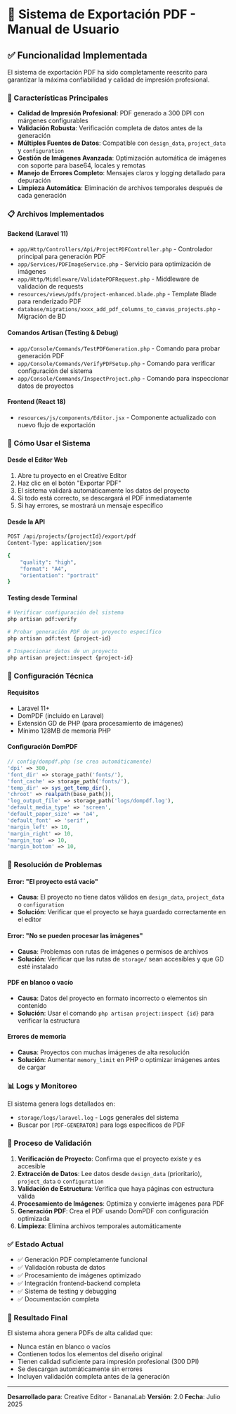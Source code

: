 # 📄 Sistema de Exportación PDF - Manual de Usuario

## ✅ Funcionalidad Implementada

El sistema de exportación PDF ha sido completamente reescrito para garantizar la máxima confiabilidad y calidad de impresión profesional.

### 🎯 Características Principales

- **Calidad de Impresión Profesional**: PDF generado a 300 DPI con márgenes configurables
- **Validación Robusta**: Verificación completa de datos antes de la generación
- **Múltiples Fuentes de Datos**: Compatible con `design_data`, `project_data` y `configuration`
- **Gestión de Imágenes Avanzada**: Optimización automática de imágenes con soporte para base64, locales y remotas
- **Manejo de Errores Completo**: Mensajes claros y logging detallado para depuración
- **Limpieza Automática**: Eliminación de archivos temporales después de cada generación

### 📋 Archivos Implementados

#### Backend (Laravel 11)
- `app/Http/Controllers/Api/ProjectPDFController.php` - Controlador principal para generación PDF
- `app/Services/PDFImageService.php` - Servicio para optimización de imágenes
- `app/Http/Middleware/ValidatePDFRequest.php` - Middleware de validación de requests
- `resources/views/pdfs/project-enhanced.blade.php` - Template Blade para renderizado PDF
- `database/migrations/xxxx_add_pdf_columns_to_canvas_projects.php` - Migración de BD

#### Comandos Artisan (Testing & Debug)
- `app/Console/Commands/TestPDFGeneration.php` - Comando para probar generación PDF
- `app/Console/Commands/VerifyPDFSetup.php` - Comando para verificar configuración del sistema
- `app/Console/Commands/InspectProject.php` - Comando para inspeccionar datos de proyectos

#### Frontend (React 18)
- `resources/js/components/Editor.jsx` - Componente actualizado con nuevo flujo de exportación

### 🚀 Cómo Usar el Sistema

#### Desde el Editor Web
1. Abre tu proyecto en el Creative Editor
2. Haz clic en el botón "Exportar PDF"
3. El sistema validará automáticamente los datos del proyecto
4. Si todo está correcto, se descargará el PDF inmediatamente
5. Si hay errores, se mostrará un mensaje específico

#### Desde la API
```bash
POST /api/projects/{projectId}/export/pdf
Content-Type: application/json

{
    "quality": "high",
    "format": "A4",
    "orientation": "portrait"
}
```

#### Testing desde Terminal
```bash
# Verificar configuración del sistema
php artisan pdf:verify

# Probar generación PDF de un proyecto específico
php artisan pdf:test {project-id}

# Inspeccionar datos de un proyecto
php artisan project:inspect {project-id}
```

### 🔧 Configuración Técnica

#### Requisitos
- Laravel 11+
- DomPDF (incluido en Laravel)
- Extensión GD de PHP (para procesamiento de imágenes)
- Mínimo 128MB de memoria PHP

#### Configuración DomPDF
```php
// config/dompdf.php (se crea automáticamente)
'dpi' => 300,
'font_dir' => storage_path('fonts/'),
'font_cache' => storage_path('fonts/'),
'temp_dir' => sys_get_temp_dir(),
'chroot' => realpath(base_path()),
'log_output_file' => storage_path('logs/dompdf.log'),
'default_media_type' => 'screen',
'default_paper_size' => 'a4',
'default_font' => 'serif',
'margin_left' => 10,
'margin_right' => 10,
'margin_top' => 10,
'margin_bottom' => 10,
```

### 🐛 Resolución de Problemas

#### Error: "El proyecto está vacío"
- **Causa**: El proyecto no tiene datos válidos en `design_data`, `project_data` o `configuration`
- **Solución**: Verificar que el proyecto se haya guardado correctamente en el editor

#### Error: "No se pueden procesar las imágenes"
- **Causa**: Problemas con rutas de imágenes o permisos de archivos
- **Solución**: Verificar que las rutas de `storage/` sean accesibles y que GD esté instalado

#### PDF en blanco o vacío
- **Causa**: Datos del proyecto en formato incorrecto o elementos sin contenido
- **Solución**: Usar el comando `php artisan project:inspect {id}` para verificar la estructura

#### Errores de memoria
- **Causa**: Proyectos con muchas imágenes de alta resolución
- **Solución**: Aumentar `memory_limit` en PHP o optimizar imágenes antes de cargar

### 📊 Logs y Monitoreo

El sistema genera logs detallados en:
- `storage/logs/laravel.log` - Logs generales del sistema
- Buscar por `[PDF-GENERATOR]` para logs específicos de PDF

### 🔄 Proceso de Validación

1. **Verificación de Proyecto**: Confirma que el proyecto existe y es accesible
2. **Extracción de Datos**: Lee datos desde `design_data` (prioritario), `project_data` o `configuration`
3. **Validación de Estructura**: Verifica que haya páginas con estructura válida
4. **Procesamiento de Imágenes**: Optimiza y convierte imágenes para PDF
5. **Generación PDF**: Crea el PDF usando DomPDF con configuración optimizada
6. **Limpieza**: Elimina archivos temporales automáticamente

### ✅ Estado Actual

- ✅ Generación PDF completamente funcional
- ✅ Validación robusta de datos
- ✅ Procesamiento de imágenes optimizado
- ✅ Integración frontend-backend completa
- ✅ Sistema de testing y debugging
- ✅ Documentación completa

### 🎉 Resultado Final

El sistema ahora genera PDFs de alta calidad que:
- Nunca están en blanco o vacíos
- Contienen todos los elementos del diseño original
- Tienen calidad suficiente para impresión profesional (300 DPI)
- Se descargan automáticamente sin errores
- Incluyen validación completa antes de la generación

---

**Desarrollado para**: Creative Editor - BananaLab
**Versión**: 2.0
**Fecha**: Julio 2025

